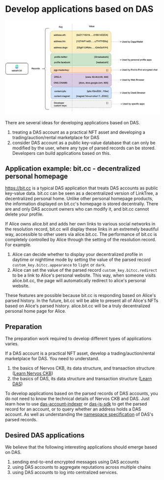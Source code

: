 # Develop applications based on DAS



<img src="image-20210721120500021.png" alt="DAS Records" style="zoom:50%;" />

There are several ideas for developing applications based on DAS.

1. treating a DAS account as a practical NFT asset and developing a trading/auction/rental marketplace for DAS
2. consider DAS account as a public key-value database that can only be modified by the user, where any type of parsed records can be stored. Developers can build applications based on this.





## Application example: bit.cc - decentralized personal homepage

https://bit.cc is a typical DAS application that treats DAS accounts as public key-value data. bit.cc can be seen as a decentralized version of LinkTree, a decentralized personal home. Unlike other personal homepage products, the information displayed on bit.cc's homepage is stored decentrally. There are and only DAS account owners who can modify it, and bit.cc cannot delete your profile.



If Alice owns alice.bit and adds her own links to various social networks in the resolution record, bit.cc will display these links in an extremely beautiful way, accessible to other users via alice.bit.cc. The performance of bit.cc is completely controlled by Alice through the setting of the resolution record. For example.

1. Alice can decide whether to display your decentralized profile in daytime or nighttime mode by setting the value of the parsed record `custom_key.bitcc.appearance` to `light` or `dark`.
2. Alice can set the value of the parsed record `custom_key.bitcc.redirect` to be a link to Alice's personal website. This way, when someone visits alice.bit.cc, the page will automatically redirect to alice's personal website.



These features are possible because bit.cc is responding based on Alice's parsed history. In the future, bit.cc will be able to present all of Alice's NFTs based on Alice's parsed history. alice.bit.cc will be a truly decentralized personal home page for Alice.



## Preparation

The preparation work required to develop different types of applications varies.

If a DAS account is a practical NFT asset, develop a trading/auction/rental marketplace for DAS. You need to understand.

1. the basics of Nervos CKB, its data structure, and transaction structure ([Learn Nervos CKB](https://nervos.org))
2. the basics of DAS, its data structure and transaction structure ([Learn DAS](https://github.com/DeAccountSystems/das-contracts))



To develop applications based on the parsed records of DAS accounts, you do not need to know the technical details of Nervos CKB and DAS. Just learn how to use [das-account-indexer](https://github.com/DeAccountSystems/das_account_indexer) or [das-js-sdk](https://github.com/DeAccountSystems/das-js-sdk) to get the parsed record for an account, or to query whether an address holds a DAS account. As well as understanding the [namespace specification](records-key-namespace.md) of DAS's parsed records.



## Desired DAS applications

We believe that the following interesting applications should emerge based on DAS.

1. sending end-to-end encrypted messages using DAS accounts
2. using DAS accounts to aggregate reputations across multiple chains
3. using DAS accounts to log into centralized services. 